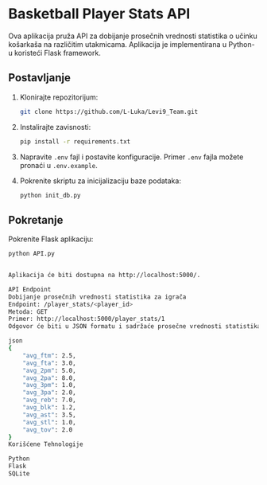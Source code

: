 # Basketball Player Stats API

Ova aplikacija pruža API za dobijanje prosečnih vrednosti statistika o učinku košarkaša na različitim utakmicama. Aplikacija je implementirana u Python-u koristeći Flask framework.

## Postavljanje

1. Klonirajte repozitorijum:

    ```bash
    git clone https://github.com/L-Luka/Levi9_Team.git
    ```

2. Instalirajte zavisnosti:

    ```bash
    pip install -r requirements.txt
    ```

3. Napravite `.env` fajl i postavite konfiguracije. Primer `.env` fajla možete pronaći u `.env.example`.

4. Pokrenite skriptu za inicijalizaciju baze podataka:

    ```bash
    python init_db.py
    ```

## Pokretanje

Pokrenite Flask aplikaciju:

```bash
python API.py


Aplikacija će biti dostupna na http://localhost:5000/.

API Endpoint
Dobijanje prosečnih vrednosti statistika za igrača
Endpoint: /player_stats/<player_id>
Metoda: GET
Primer: http://localhost:5000/player_stats/1
Odgovor će biti u JSON formatu i sadržaće prosečne vrednosti statistika za traženog igrača.

json
{
    "avg_ftm": 2.5,
    "avg_fta": 3.0,
    "avg_2pm": 5.0,
    "avg_2pa": 8.0,
    "avg_3pm": 1.0,
    "avg_3pa": 2.0,
    "avg_reb": 7.0,
    "avg_blk": 1.2,
    "avg_ast": 3.5,
    "avg_stl": 1.0,
    "avg_tov": 2.0
}
Korišćene Tehnologije

Python
Flask
SQLite
